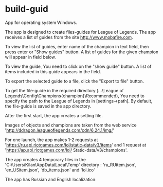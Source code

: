 # build-guid
App for operating system Windows.

The app is designed to create files-guides for League of Legends.
The app receives a list of guides from the site http://www.mobafire.com.

To view the list of guides, enter name of the champion in text field, then press enter or "Show guides" button.
A list of guides for the given champion will appear in field below.

To view the guide, You need to click on the "show guide" button.
A list of items included in this guide appears in the field.

To export the selected guide to a file, click the "Export to file" button.

To get the file-guide in the required directory
(...\League of Legends\Config\Champions\{champion}\Recommended\),
You need to specify the path to the League of Legends in [settings->path].
By default, the file-guide is saved in the app directory.

After the first start, the app creates a setting file.

Images of objects and champions are taken from the web service 'http://ddragon.leagueoflegends.com/cdn/6.24.1/img/'

For one launch, the app makes 1-2 requests at 'https://ru.api.riotgames.com/lol/static-data/v3/items'
and 1 request at 'https://ap.api.riotgames.com/lol/ Static-data/v3/champions'.

The app creates 4 temporary files in the 'C:\Users\Kilan\AppData\Local\Temp' directory : 'ru_RUitem.json', 'en_USitem.json', 'db_items.json' and 'lol.ico'

The app has Russian and English localization
